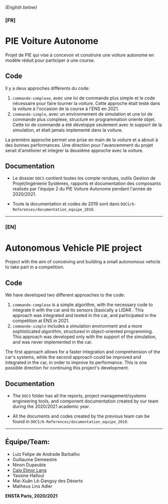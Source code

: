 *(English below)*
### **[FR]** 
# PIE Voiture Autonome

Projet de PIE qui vise à concevoir et construire une voiture autonome en modèle réduit pour participer à une course.

## Code

Il y a deux approches différents du code:

1. `commande-complexe`, avec une loi de commande plus simple et le code nécessaire pour faire tourner la voiture. Cette approche était testé dans la voiture à l'occasion de la course à l'ENS en 2021.
2. `commande-simple`, avec un environnement de simulation et une loi de commande plus complexe, structuré en programmation orienté objet. Cette loi de commande a été développé seulement avec le support de la simulation, et était jamais implementé dans la voiture.

La première approche permet une prise en main de la voiture et a abouti à des bonnes performances. Une direction pour l'avancemment du projet serait d'améliorer et integrer la deuxième approche avec la voiture.

## Documentation

- Le dossier `DOCS` contient toutes les compte rendues, outils Gestion de Projet/Ingénierie Systèmes, rapports et documentation des composants realisés par l'équipe 2 du PIE Voiture Autonome pendant l'année de 2020/2021.

- Toute la documentation et codes de 2019 sont dans `DOCS/6-References/documentation_equipe_2019`.

------------

### **[EN]** 
# Autonomous Vehicle PIE project

Project with the aim of conceiving and building a small autonomous vehicle to take part in a competition.

## Code

We have developed two different approaches to the code:

1. `commande-complexe` is a simple algorithm, with the necessary code to integrate it with the car and its sensors (basically a LIDAR . This approach was integrated and tested in the car, and participated in the competition at ENS in 2021.
2. `commande-simple` includes a simulation environment and a more sophisticated algorithm, structured in object-oriented programming. This approach was developed only with the support of the simulation, and was never implemented in the car.

The first approach allows for a faster integration and comprehension of the car's systems, while the second approach could be improved and integrated in the car, in order to improve its performance. This is one possible direction for continuing this project's development.

## Documentation

- The `DOCS` folder has all the reports, project management/systems engineering tools, and component documentation created by our team during the 2020/2021 academic year.

- All the documents and codes created by the previous team can be found in `DOCS/6-References/documentation_equipe_2019`.



------------

## Équipe/Team:
- Luiz Felipe de Andrade Barbalho
- Guillaume Demeestre
- Ninon Dupeuble
- [Caio Elmor Lang](https://github.com/caiolang/)
- Yassine Halloul
- Mai-Xuân Lê-Danguy des Déserts 
- Matheus Lins Adler

**ENSTA Paris, 2020/2021**